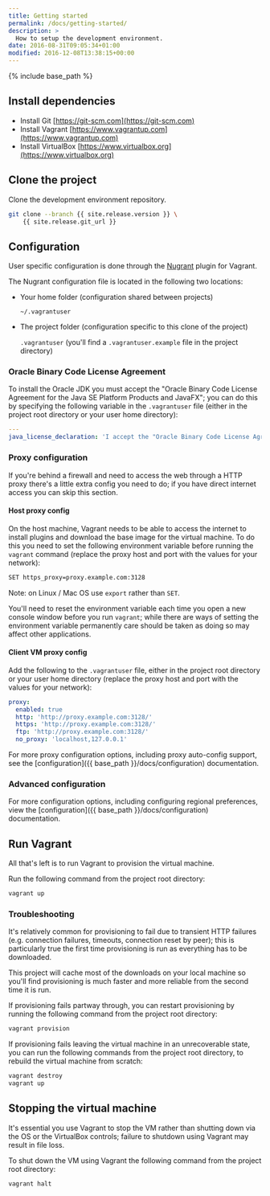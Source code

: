 ```yaml
---
title: Getting started
permalink: /docs/getting-started/
description: >
  How to setup the development environment.
date: 2016-08-31T09:05:34+01:00
modified: 2016-12-08T13:38:15+00:00
---
```


{% include base_path %}

## Install dependencies

* Install Git [https://git-scm.com](https://git-scm.com)
* Install Vagrant [https://www.vagrantup.com](https://www.vagrantup.com)
* Install VirtualBox [https://www.virtualbox.org](https://www.virtualbox.org)

## Clone the project

Clone the development environment repository.

```bash
git clone --branch {{ site.release.version }} \
    {{ site.release.git_url }}
```

## Configuration

User specific configuration is done through the
[Nugrant](https://github.com/maoueh/nugrant) plugin for Vagrant.

The Nugrant configuration file is located in the following two locations:

* Your home folder (configuration shared between projects)

    `~/.vagrantuser`

* The project folder (configuration specific to this clone of the project)

    `.vagrantuser` (you'll find a `.vagrantuser.example` file in the project
    directory)

### Oracle Binary Code License Agreement

To install the Oracle JDK you must accept the "Oracle Binary Code License
Agreement for the Java SE Platform Products and JavaFX"; you can do this by
specifying the following variable in the `.vagrantuser` file (either in
the project root directory or your user home directory):

```yaml
---
java_license_declaration: 'I accept the "Oracle Binary Code License Agreement for the Java SE Platform Products and JavaFX" under the terms at http://www.oracle.com/technetwork/java/javase/terms/license/index.html'
```

### Proxy configuration

If you're behind a firewall and need to access the web through a HTTP proxy
there's a little extra config you need to do; if you have direct internet access
you can skip this section.

#### Host proxy config

On the host machine, Vagrant needs to be able to access the internet to install
plugins and download the base image for the virtual machine. To do this you need
to set the following environment variable before running the `vagrant` command
(replace the proxy host and port with the values for your network):

```bash
SET https_proxy=proxy.example.com:3128
```

Note: on Linux / Mac OS use `export` rather than `SET`.

You'll need to reset the environment variable each time you open a new console
window before you run `vagrant`; while there are ways of setting the environment
variable permanently care should be taken as doing so may affect other
applications.

#### Client VM proxy config

Add the following to the `.vagrantuser` file, either in the project root
directory or your user home directory (replace the proxy host and port with the
values for your network):

```yaml
proxy:
  enabled: true
  http: 'http://proxy.example.com:3128/'
  https: 'http://proxy.example.com:3128/'
  ftp: 'http://proxy.example.com:3128/'
  no_proxy: 'localhost,127.0.0.1'
```

For more proxy configuration options, including proxy auto-config support,
see the [configuration]({{ base_path }}/docs/configuration) documentation.

### Advanced configuration

For more configuration options, including configuring regional preferences, view
the [configuration]({{ base_path }}/docs/configuration) documentation.

## Run Vagrant

All that's left is to run Vagrant to provision the virtual machine.

Run the following command from the project root directory:

```bash
vagrant up
```

### Troubleshooting

It's relatively common for provisioning to fail due to transient HTTP failures
(e.g. connection failures, timeouts, connection reset by peer); this is
particularly true the first time provisioning is run as everything has to be
downloaded.

This project will cache most of the downloads on your local machine so you'll
find provisioning is much faster and more reliable from the second time it is
run.

If provisioning fails partway through, you can restart provisioning by running
the following command from the project root directory:

```bash
vagrant provision
```

If provisioning fails leaving the virtual machine in an unrecoverable state, you
can run the following commands from the project root directory, to rebuild the
virtual machine from scratch:

```bash
vagrant destroy
vagrant up
```

## Stopping the virtual machine

It's essential you use Vagrant to stop the VM rather than shutting down via the
OS or the VirtualBox controls; failure to shutdown using Vagrant may result in
file loss.

To shut down the VM using Vagrant the following command from the project root
directory:

```bash
vagrant halt
```
